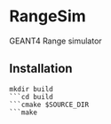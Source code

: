 # RangeSim
GEANT4 Range simulator

## Installation
```
mkdir build
```cd build
```cmake $SOURCE_DIR
```make
